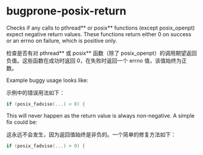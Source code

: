 # bugprone-posix-return

Checks if any calls to pthread*\* or posix*\* functions (except posix_openpt) expect negative return values. These functions return either 0 on success or an errno on failure, which is positive only.

检查是否有对 pthread*\* 或 posix*\* 函数（除了 posix_openpt）的调用期望返回负值。这些函数在成功时返回 0，在失败时返回一个 errno 值，该值始终为正数。

Example buggy usage looks like:

示例中的错误用法如下：

```c
if (posix_fadvise(...) < 0) {
```

This will never happen as the return value is always non-negative. A simple fix could be:

这永远不会发生，因为返回值始终是非负的。一个简单的修复方法如下：

```c
if (posix_fadvise(...) > 0) {
```
